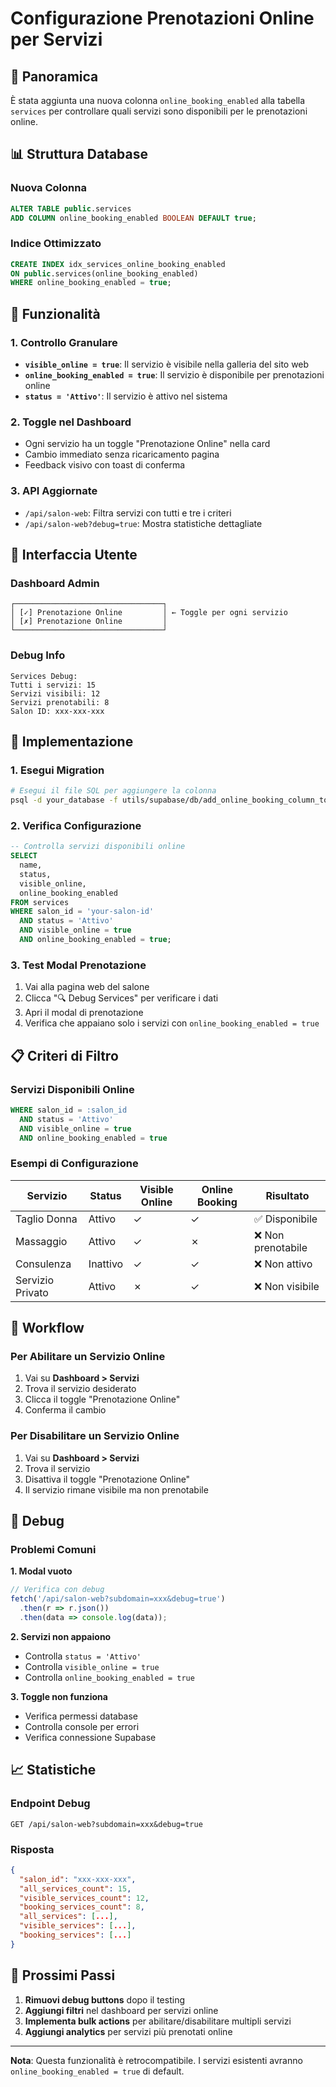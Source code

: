 # Configurazione Prenotazioni Online per Servizi

## 🎯 Panoramica

È stata aggiunta una nuova colonna `online_booking_enabled` alla tabella `services` per controllare quali servizi sono disponibili per le prenotazioni online.

## 📊 Struttura Database

### Nuova Colonna
```sql
ALTER TABLE public.services 
ADD COLUMN online_booking_enabled BOOLEAN DEFAULT true;
```

### Indice Ottimizzato
```sql
CREATE INDEX idx_services_online_booking_enabled 
ON public.services(online_booking_enabled) 
WHERE online_booking_enabled = true;
```

## 🔧 Funzionalità

### 1. Controllo Granulare
- **`visible_online = true`**: Il servizio è visibile nella galleria del sito web
- **`online_booking_enabled = true`**: Il servizio è disponibile per prenotazioni online
- **`status = 'Attivo'`**: Il servizio è attivo nel sistema

### 2. Toggle nel Dashboard
- Ogni servizio ha un toggle "Prenotazione Online" nella card
- Cambio immediato senza ricaricamento pagina
- Feedback visivo con toast di conferma

### 3. API Aggiornate
- `/api/salon-web`: Filtra servizi con tutti e tre i criteri
- `/api/salon-web?debug=true`: Mostra statistiche dettagliate

## 🎨 Interfaccia Utente

### Dashboard Admin
```
┌─────────────────────────────────┐
│ [✓] Prenotazione Online         │ ← Toggle per ogni servizio
│ [✗] Prenotazione Online         │
└─────────────────────────────────┘
```

### Debug Info
```
Services Debug:
Tutti i servizi: 15
Servizi visibili: 12
Servizi prenotabili: 8
Salon ID: xxx-xxx-xxx
```

## 🚀 Implementazione

### 1. Esegui Migration
```bash
# Esegui il file SQL per aggiungere la colonna
psql -d your_database -f utils/supabase/db/add_online_booking_column_to_services.sql
```

### 2. Verifica Configurazione
```sql
-- Controlla servizi disponibili online
SELECT 
  name,
  status,
  visible_online,
  online_booking_enabled
FROM services 
WHERE salon_id = 'your-salon-id'
  AND status = 'Attivo'
  AND visible_online = true
  AND online_booking_enabled = true;
```

### 3. Test Modal Prenotazione
1. Vai alla pagina web del salone
2. Clicca "🔍 Debug Services" per verificare i dati
3. Apri il modal di prenotazione
4. Verifica che appaiano solo i servizi con `online_booking_enabled = true`

## 📋 Criteri di Filtro

### Servizi Disponibili Online
```sql
WHERE salon_id = :salon_id
  AND status = 'Attivo'
  AND visible_online = true
  AND online_booking_enabled = true
```

### Esempi di Configurazione

| Servizio | Status | Visible Online | Online Booking | Risultato |
|----------|--------|----------------|----------------|-----------|
| Taglio Donna | Attivo | ✓ | ✓ | ✅ Disponibile |
| Massaggio | Attivo | ✓ | ✗ | ❌ Non prenotabile |
| Consulenza | Inattivo | ✓ | ✓ | ❌ Non attivo |
| Servizio Privato | Attivo | ✗ | ✓ | ❌ Non visibile |

## 🔄 Workflow

### Per Abilitare un Servizio Online
1. Vai su **Dashboard > Servizi**
2. Trova il servizio desiderato
3. Clicca il toggle "Prenotazione Online"
4. Conferma il cambio

### Per Disabilitare un Servizio Online
1. Vai su **Dashboard > Servizi**
2. Trova il servizio
3. Disattiva il toggle "Prenotazione Online"
4. Il servizio rimane visibile ma non prenotabile

## 🐛 Debug

### Problemi Comuni

**1. Modal vuoto**
```javascript
// Verifica con debug
fetch('/api/salon-web?subdomain=xxx&debug=true')
  .then(r => r.json())
  .then(data => console.log(data));
```

**2. Servizi non appaiono**
- Controlla `status = 'Attivo'`
- Controlla `visible_online = true`
- Controlla `online_booking_enabled = true`

**3. Toggle non funziona**
- Verifica permessi database
- Controlla console per errori
- Verifica connessione Supabase

## 📈 Statistiche

### Endpoint Debug
```
GET /api/salon-web?subdomain=xxx&debug=true
```

### Risposta
```json
{
  "salon_id": "xxx-xxx-xxx",
  "all_services_count": 15,
  "visible_services_count": 12,
  "booking_services_count": 8,
  "all_services": [...],
  "visible_services": [...],
  "booking_services": [...]
}
```

## 🎯 Prossimi Passi

1. **Rimuovi debug buttons** dopo il testing
2. **Aggiungi filtri** nel dashboard per servizi online
3. **Implementa bulk actions** per abilitare/disabilitare multipli servizi
4. **Aggiungi analytics** per servizi più prenotati online

---

**Nota**: Questa funzionalità è retrocompatibile. I servizi esistenti avranno `online_booking_enabled = true` di default. 